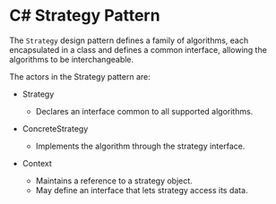 # C# Strategy Pattern

The `Strategy` design pattern defines a family of algorithms, each encapsulated in a class and defines a common interface, allowing the algorithms to be interchangeable.

The actors in the Strategy pattern are:

- Strategy
  - Declares an interface common to all supported algorithms.

- ConcreteStrategy
  - Implements the algorithm through the strategy interface.

- Context
  - Maintains a reference to a strategy object.
  - May define an interface that lets strategy access its data.